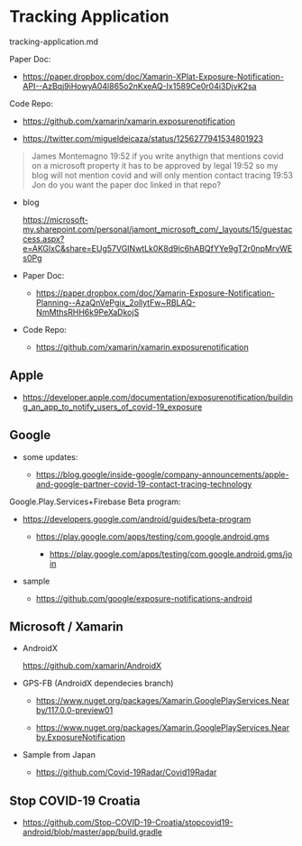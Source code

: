 # Tracking Application

tracking-application.md


Paper Doc: 

*   https://paper.dropbox.com/doc/Xamarin-XPlat-Exposure-Notification-API--AzBqj9iHowyA04l865o2nKxeAQ-Ix1589Ce0r04i3DjvK2sa

Code Repo: 

*   https://github.com/xamarin/xamarin.exposurenotification




*   https://twitter.com/migueldeicaza/status/1256277941534801923


> James Montemagno  19:52
> if you write anythign that mentions covid on a microsoft property it has to be approved by legal
> 19:52
> so my blog will not mention covid and will only mention contact tracing
> 19:53
> Jon do you want the paper doc linked in that repo?


*   blog

    https://microsoft-my.sharepoint.com/personal/jamont_microsoft_com/_layouts/15/guestaccess.aspx?e=AKGlxC&share=EUg57VGINwtLk0K8d9lc6hABQfYYe9gT2r0npMrvWEs0Pg















*   Paper Doc: 

    *   https://paper.dropbox.com/doc/Xamarin-Exposure-Notification-Planning--AzaQnVePgix_2ollytFw~RBLAQ-NmMthsRHH6k9PeXaDkojS

*   Code Repo: 

    *   https://github.com/xamarin/xamarin.exposurenotification


## Apple

*   https://developer.apple.com/documentation/exposurenotification/building_an_app_to_notify_users_of_covid-19_exposure


## Google

*   some updates: 

    *   https://blog.google/inside-google/company-announcements/apple-and-google-partner-covid-19-contact-tracing-technology

Google.Play.Services+Firebase Beta program:

*   https://developers.google.com/android/guides/beta-program
    
    *   https://play.google.com/apps/testing/com.google.android.gms
    
        *   https://play.google.com/apps/testing/com.google.android.gms/join

*   sample 

    *   https://github.com/google/exposure-notifications-android


## Microsoft / Xamarin

*   AndroidX

    https://github.com/xamarin/AndroidX

*   GPS-FB (AndroidX dependecies branch)

    *   https://www.nuget.org/packages/Xamarin.GooglePlayServices.Nearby/117.0.0-preview01

    *   https://www.nuget.org/packages/Xamarin.GooglePlayServices.Nearby.ExposureNotification


*   Sample from Japan

    *   https://github.com/Covid-19Radar/Covid19Radar

## Stop COVID-19 Croatia

*   https://github.com/Stop-COVID-19-Croatia/stopcovid19-android/blob/master/app/build.gradle

